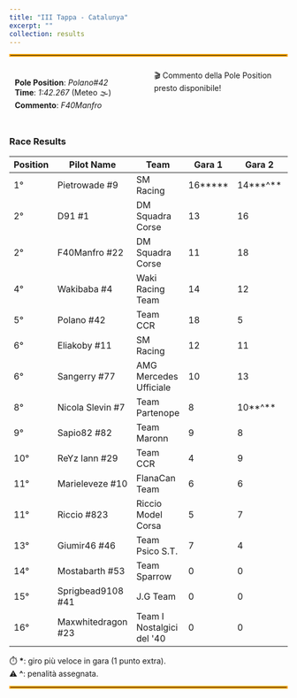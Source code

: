 ```yaml
---
title: "III Tappa - Catalunya"
excerpt: ""
collection: results
---
```


<style>
  .container {
    display: flex;
    justify-content: space-between;
    flex-wrap: wrap; /* Allow wrapping on small screens */
  }

  .box {
    flex: 1;
    padding: 10px;
    box-sizing: border-box; /* Prevents padding from affecting width */
  }

video {
    width: 480px;
    height: 270px;
    margin-right: 20px;
}

  /* Media query for smaller screens */
  @media (max-width: 768px) {
    .container {
      flex-direction: column; /* Stack the divs vertically */
    }
  }
</style>

<hr style="border: 2px solid orange;" />

<div class="container">
    <div class="box">
        <p>
            <b>Pole Position</b>: <em>Polano#42</em><br>
            <b>Time</b>: <em>1:42.267</em> (Meteo 🌫️)<br>
            <b>Commento</b>: <em>F40Manfro</em>
        </p>
    </div>
    <div class ="box">
        🎬 Commento della Pole Position presto disponibile!
        <!-- <video controls>
          <source src="https://github.com/campionatoscarsoni/campionatoscarsoni.github.io/raw/refs/heads/master/files/pole_mugello.mp4?download=" type="video/mp4">
          Your browser does not support the video tag.
        </video> -->
    </div>
</div>

### Race Results

| **Position** | **Pilot Name**      | **Team**        | **Gara 1** | **Gara 2** | **Total** |
|--------------|---------------------|-----------------|------------|------------|-----------|
| 1°  | Pietrowade #9       | SM Racing                 | 16**\*** | 14**\*^** | 32 |
| 2°  | D91 #1              | DM Squadra Corse          | 13 | 16 | 29 |
| 2°  | F40Manfro #22       | DM Squadra Corse          | 11 | 18 | 29 |
| 4°  | Wakibaba #4         | Waki Racing Team          | 14 | 12 | 26 |
| 5°  | Polano #42          | Team CCR                  | 18 | 5  | 24 |
| 6°  | Eliakoby #11        | SM Racing                 | 12 | 11 | 23 |
| 6°  | Sangerry #77        | AMG Mercedes Ufficiale    | 10 | 13 | 23 |
| 8°  | Nicola Slevin #7    | Team Partenope            | 8  | 10**^** | 18 |
| 9°  | Sapio82 #82         | Team Maronn               | 9  | 8  | 17 |
| 10° | ReYz Iann #29       | Team CCR                  | 4  | 9  | 13 |
| 11° | Marieleveze #10     | FlanaCan Team             | 6  | 6  | 12 |
| 11° | Riccio #823         | Riccio Model Corsa        | 5  | 7  | 12 |
| 13° | Giumir46 #46        | Team Psico S.T.           | 7  | 4  | 11 |
| 14° | Mostabarth #53      | Team Sparrow              | 0  | 0  | 0  |
| 15° | Sprigbead9108 #41   | J.G Team                  | 0  | 0  | 0  |
| 16° | Maxwhitedragon #23  | Team I Nostalgici del '40 | 0  | 0  | 0  |

⏱️ **\***: giro più veloce in gara (1 punto extra).<br>
⚠️ **^**: penalità assegnata.<br>
<hr style="border: 2px solid orange;" />
